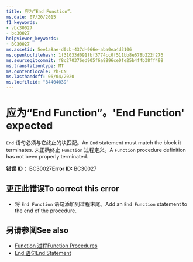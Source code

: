 ```yaml
---
title: 应为“End Function”。
ms.date: 07/20/2015
f1_keywords:
- vbc30027
- bc30027
helpviewer_keywords:
- BC30027
ms.assetid: 5ee1a8ae-d0cb-437d-966e-aba0ea4d3106
ms.openlocfilehash: 1f31033d091fbf3774cc0f511bb8e678b222f276
ms.sourcegitcommit: f8c270376ed905f6a8896ce0fe25b4f4b38ff498
ms.translationtype: MT
ms.contentlocale: zh-CN
ms.lasthandoff: 06/04/2020
ms.locfileid: "84404039"
---
```

# <a name="end-function-expected"></a><span data-ttu-id="566d6-102">应为“End Function”。</span><span class="sxs-lookup"><span data-stu-id="566d6-102">'End Function' expected</span></span>
<span data-ttu-id="566d6-103">`End` 语句必须与它终止的块匹配。</span><span class="sxs-lookup"><span data-stu-id="566d6-103">An `End` statement must match the block it terminates.</span></span> <span data-ttu-id="566d6-104">未正确终止 `Function` 过程定义。</span><span class="sxs-lookup"><span data-stu-id="566d6-104">A `Function` procedure definition has not been properly terminated.</span></span>  
  
 <span data-ttu-id="566d6-105">**错误 ID：** BC30027</span><span class="sxs-lookup"><span data-stu-id="566d6-105">**Error ID:** BC30027</span></span>  
  
## <a name="to-correct-this-error"></a><span data-ttu-id="566d6-106">更正此错误</span><span class="sxs-lookup"><span data-stu-id="566d6-106">To correct this error</span></span>  
  
- <span data-ttu-id="566d6-107">将 `End Function` 语句添加到过程末尾。</span><span class="sxs-lookup"><span data-stu-id="566d6-107">Add an `End Function` statement to the end of the procedure.</span></span>  
  
## <a name="see-also"></a><span data-ttu-id="566d6-108">另请参阅</span><span class="sxs-lookup"><span data-stu-id="566d6-108">See also</span></span>

- [<span data-ttu-id="566d6-109">Function 过程</span><span class="sxs-lookup"><span data-stu-id="566d6-109">Function Procedures</span></span>](../programming-guide/language-features/procedures/function-procedures.md)
- [<span data-ttu-id="566d6-110">End 语句</span><span class="sxs-lookup"><span data-stu-id="566d6-110">End Statement</span></span>](../language-reference/statements/end-statement.md)

